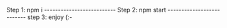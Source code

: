 Step 1: npm i --------------------------
Step 2: npm start --------------------------
step 3: enjoy (:-
